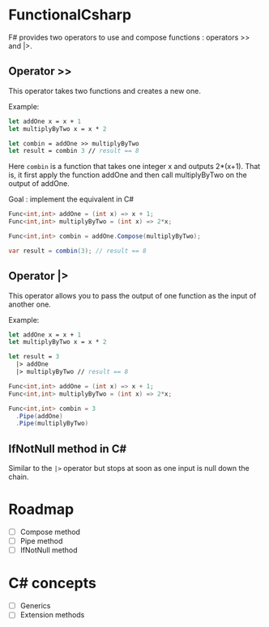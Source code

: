 # FunctionalCsharp

F# provides two operators to use and compose functions : operators >> and |>.

## Operator >>

This operator takes two functions and creates a new one.

Example:
```fsharp
let addOne x = x + 1
let multiplyByTwo x = x * 2

let combin = addOne >> multiplyByTwo
let result = combin 3 // result == 8
```

Here `combin` is a function that takes one integer x and outputs 2*(x+1). That is, it first apply the function addOne and then call multiplyByTwo on the output of addOne.

Goal : implement the equivalent in C#

```csharp
Func<int,int> addOne = (int x) => x + 1;
Func<int,int> multiplyByTwo = (int x) => 2*x;

Func<int,int> combin = addOne.Compose(multiplyByTwo);

var result = combin(3); // result == 8
```

## Operator |>

This operator allows you to pass the output of one function as the input of another one.

Example:
```fsharp
let addOne x = x + 1
let multiplyByTwo x = x * 2

let result = 3 
  |> addOne 
  |> multiplyByTwo // result == 8
```
```csharp
Func<int,int> addOne = (int x) => x + 1;
Func<int,int> multiplyByTwo = (int x) => 2*x;

Func<int,int> combin = 3
  .Pipe(addOne)
  .Pipe(multiplyByTwo)
```

## IfNotNull method in C#

Similar to the `|>` operator but stops at soon as one input is null down the chain.


# Roadmap

- [ ] Compose method
- [ ] Pipe method
- [ ] IfNotNull method

# C# concepts

- [ ] Generics
- [ ] Extension methods
